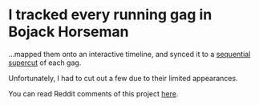 # I tracked every running gag in Bojack Horseman

...mapped them onto an interactive timeline, and synced it to a [sequential supercut](https://www.youtube.com/watch?v=qeDGjrbWSOw) of each gag. 

Unfortunately, I had to cut out a few due to their limited appearances. 

You can read Reddit comments of this project [here](https://www.reddit.com/r/BoJackHorseman/comments/10z9hmt/oc_i_tracked_every_running_gag_in_bojack_horseman/).

